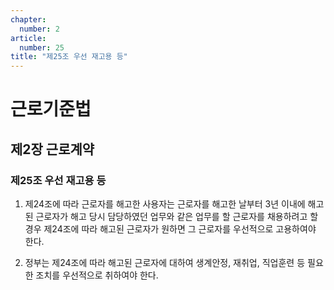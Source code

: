 ```yaml
---
chapter:
  number: 2
article:
  number: 25
title: "제25조 우선 재고용 등"
---
```

# 근로기준법

## 제2장 근로계약

### 제25조 우선 재고용 등

1. 제24조에 따라 근로자를 해고한 사용자는 근로자를 해고한 날부터 3년 이내에 해고된 근로자가 해고 당시 담당하였던 업무와 같은 업무를 할 근로자를 채용하려고 할 경우 제24조에 따라 해고된 근로자가 원하면 그 근로자를 우선적으로 고용하여야 한다.

2. 정부는 제24조에 따라 해고된 근로자에 대하여 생계안정, 재취업, 직업훈련 등 필요한 조치를 우선적으로 취하여야 한다.
